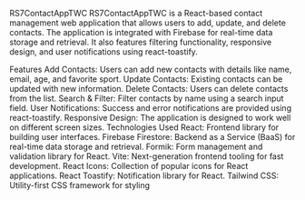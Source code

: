 RS7ContactAppTWC
RS7ContactAppTWC is a React-based contact management web application that allows users to add, update, and delete contacts. The application is integrated with Firebase for real-time data storage and retrieval. It also features filtering functionality, responsive design, and user notifications using react-toastify.

Features
Add Contacts: Users can add new contacts with details like name, email, age, and favorite sport.
Update Contacts: Existing contacts can be updated with new information.
Delete Contacts: Users can delete contacts from the list.
Search & Filter: Filter contacts by name using a search input field.
User Notifications: Success and error notifications are provided using react-toastify.
Responsive Design: The application is designed to work well on different screen sizes.
Technologies Used
React: Frontend library for building user interfaces.
Firebase Firestore: Backend as a Service (BaaS) for real-time data storage and retrieval.
Formik: Form management and validation library for React.
Vite: Next-generation frontend tooling for fast development.
React Icons: Collection of popular icons for React applications.
React Toastify: Notification library for React.
Tailwind CSS: Utility-first CSS framework for styling
